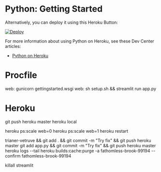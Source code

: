 # Python: Getting Started

Alternatively, you can deploy it using this Heroku Button:

[![Deploy](https://www.herokucdn.com/deploy/button.svg)](https://heroku.com/deploy)

For more information about using Python on Heroku, see these Dev Center articles:

- [Python on Heroku](https://devcenter.heroku.com/categories/python)

# Procfile
web: gunicorn gettingstarted.wsgi
web: sh setup.sh && streamlit run app.py

# Heroku
git push heroku master
heroku local

heroku ps:scale web=0
heroku ps:scale web=1
heroku restart

trianer-vetruve && git add . && git commit -m "Try fix" && git push heroku master
git add app.py && git commit -m "Try fix" && git push heroku master
heroku logs --tail
heroku builds:cache:purge -a fathomless-brook-99194  --confirm fathomless-brook-99194


killall streamlit
